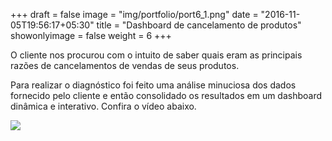 +++
draft = false
image = "img/portfolio/port6_1.png"
date = "2016-11-05T19:56:17+05:30"
title = "Dashboard de cancelamento de produtos"
showonlyimage = false
weight = 6
+++

O cliente nos procurou com o intuito de saber quais eram as principais razões de cancelamentos de vendas de seus produtos.
<!--more-->

Para realizar o diagnóstico foi feito uma análise minuciosa dos dados fornecido pelo cliente e então consolidado os resultados em um dashboard dinâmica e interativo. Confira o vídeo abaixo.

![](/portfolio/imgport6/port6_1.gif)